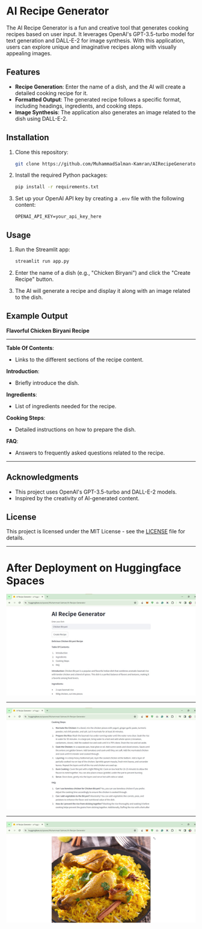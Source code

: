 

# AI Recipe Generator

The AI Recipe Generator is a fun and creative tool that generates cooking recipes based on user input. It leverages OpenAI's GPT-3.5-turbo model for text generation and DALL-E-2 for image synthesis. With this application, users can explore unique and imaginative recipes along with visually appealing images.

## Features

- **Recipe Generation**: Enter the name of a dish, and the AI will create a detailed cooking recipe for it.
- **Formatted Output**: The generated recipe follows a specific format, including headings, ingredients, and cooking steps.
- **Image Synthesis**: The application also generates an image related to the dish using DALL-E-2.

## Installation

1. Clone this repository:

    ```bash
    git clone https://github.com/MuhammadSalman-Kamran/AIRecipeGenerator-Deployment.git
    ```

2. Install the required Python packages:

    ```bash
    pip install -r requirements.txt
    ```

3. Set up your OpenAI API key by creating a `.env` file with the following content:

    ```
    OPENAI_API_KEY=your_api_key_here
    ```

## Usage

1. Run the Streamlit app:

    ```bash
    streamlit run app.py
    ```

2. Enter the name of a dish (e.g., "Chicken Biryani") and click the "Create Recipe" button.
3. The AI will generate a recipe and display it along with an image related to the dish.

## Example Output

**Flavorful Chicken Biryani Recipe**

---

**Table Of Contents**:
- Links to the different sections of the recipe content.

**Introduction**:
- Briefly introduce the dish.

**Ingredients**:
- List of ingredients needed for the recipe.

**Cooking Steps**:
- Detailed instructions on how to prepare the dish.

**FAQ**:
- Answers to frequently asked questions related to the recipe.

---

## Acknowledgments

- This project uses OpenAI's GPT-3.5-turbo and DALL-E-2 models.
- Inspired by the creativity of AI-generated content.

## License

This project is licensed under the MIT License - see the [LICENSE](LICENSE) file for details.

---

# After Deployment on Huggingface Spaces

![alt text](https://github.com/MuhammadSalman-Kamran/AIRecipeGenerator-Deployment/blob/main/1st%20deploy.jpg)

---

![alt text](https://github.com/MuhammadSalman-Kamran/AIRecipeGenerator-Deployment/blob/main/2nd%20deploy.jpg)

---

![alt text](https://github.com/MuhammadSalman-Kamran/AIRecipeGenerator-Deployment/blob/main/3rd%20deploy.jpg)
